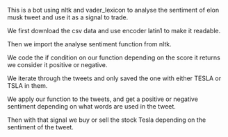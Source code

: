 This is a bot using nltk and vader_lexicon to analyse the sentiment of elon musk tweet and use it as a signal to trade.

We first download the csv data and use encoder latin1 to make it readable.

Then we import the analyse sentiment function from nltk.

We code the if condition on our function depending on the score it returns we consider it positive or negative.

We iterate through the tweets and only saved the one with either TESLA or TSLA in them.

We apply our function to the tweets, and get a positive or negative sentiment depending on what words are used in the tweet.

Then with that signal we buy or sell the stock Tesla depending on the sentiment of the tweet.
